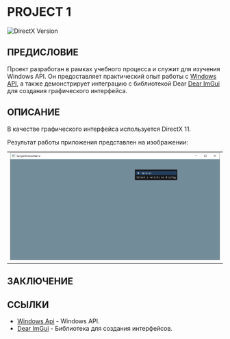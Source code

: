 # **PROJECT 1**

![DirectX Version](https://img.shields.io/badge/DirectX-11-blue)

## ПРЕДИСЛОВИЕ

Проект разработан в рамках учебного процесса и служит для изучения Windows API. Он предоставляет практический опыт работы с [Windows API](https://learn.microsoft.com/en-us/windows/win32/api), а также демонстрирует интеграцию с библиотекой Dear [Dear ImGui](https://github.com/ocornut/imgui) для создания графического интерфейса.

## ОПИСАНИЕ

В качестве графического интерфейса используется DirectX 11.

Результат работы приложения представлен на изображении:

|  |
| :--: |
| ![1](/doc/images/1.PNG) |

## ЗАКЛЮЧЕНИЕ

## ССЫЛКИ

* [Windows Api](https://learn.microsoft.com/en-us/windows/win32/api) - Windows API.
* [Dear ImGui](https://github.com/ocornut/imgui) - Библиотека для создания интерфейсов.
